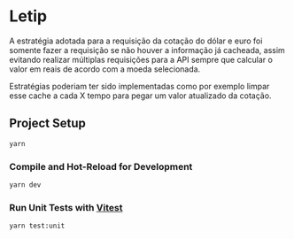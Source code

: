 # Letip

A estratégia adotada para a requisição da cotação do dólar e euro foi somente fazer a requisição se não houver a informação já cacheada, assim evitando realizar múltiplas requisições para a API sempre que calcular o valor em reais de acordo com a moeda selecionada. 

Estratégias poderiam ter sido implementadas como por exemplo limpar esse cache a cada X tempo para pegar um valor atualizado da cotação.

## Project Setup

```sh
yarn
```

### Compile and Hot-Reload for Development

```sh
yarn dev
```

### Run Unit Tests with [Vitest](https://vitest.dev/)

```sh
yarn test:unit
```
